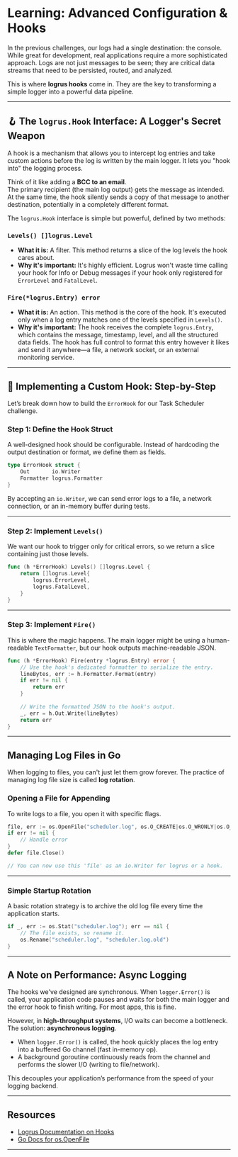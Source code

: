 # Learning: Advanced Configuration & Hooks

In the previous challenges, our logs had a single destination: the console. While great for development, real applications require a more sophisticated approach. Logs are not just messages to be seen; they are critical data streams that need to be persisted, routed, and analyzed.

This is where **logrus hooks** come in. They are the key to transforming a simple logger into a powerful data pipeline.

---

## 🪝 The `logrus.Hook` Interface: A Logger's Secret Weapon

A hook is a mechanism that allows you to intercept log entries and take custom actions before the log is written by the main logger. It lets you "hook into" the logging process.

Think of it like adding a **BCC to an email**.  
The primary recipient (the main log output) gets the message as intended. At the same time, the hook silently sends a copy of that message to another destination, potentially in a completely different format.

The `logrus.Hook` interface is simple but powerful, defined by two methods:

### `Levels() []logrus.Level`
- **What it is:** A filter. This method returns a slice of the log levels the hook cares about.  
- **Why it's important:** It's highly efficient. Logrus won't waste time calling your hook for Info or Debug messages if your hook only registered for `ErrorLevel` and `FatalLevel`.

### `Fire(*logrus.Entry) error`
- **What it is:** An action. This method is the core of the hook. It's executed only when a log entry matches one of the levels specified in `Levels()`.  
- **Why it's important:** The hook receives the complete `logrus.Entry`, which contains the message, timestamp, level, and all the structured data fields. The hook has full control to format this entry however it likes and send it anywhere—a file, a network socket, or an external monitoring service.

---

## 🔧 Implementing a Custom Hook: Step-by-Step

Let’s break down how to build the `ErrorHook` for our Task Scheduler challenge.

### Step 1: Define the Hook Struct
A well-designed hook should be configurable. Instead of hardcoding the output destination or format, we define them as fields.

```go
type ErrorHook struct {
    Out       io.Writer
    Formatter logrus.Formatter
}
````

By accepting an `io.Writer`, we can send error logs to a file, a network connection, or an in-memory buffer during tests.

---

### Step 2: Implement `Levels()`

We want our hook to trigger only for critical errors, so we return a slice containing just those levels.

```go
func (h *ErrorHook) Levels() []logrus.Level {
    return []logrus.Level{
        logrus.ErrorLevel,
        logrus.FatalLevel,
    }
}
```

---

### Step 3: Implement `Fire()`

This is where the magic happens. The main logger might be using a human-readable `TextFormatter`, but our hook outputs machine-readable JSON.

```go
func (h *ErrorHook) Fire(entry *logrus.Entry) error {
    // Use the hook's dedicated formatter to serialize the entry.
    lineBytes, err := h.Formatter.Format(entry)
    if err != nil {
        return err
    }
    
    // Write the formatted JSON to the hook's output.
    _, err = h.Out.Write(lineBytes)
    return err
}
```

---

## Managing Log Files in Go

When logging to files, you can't just let them grow forever. The practice of managing log file size is called **log rotation**.

### Opening a File for Appending

To write logs to a file, you open it with specific flags.

```go
file, err := os.OpenFile("scheduler.log", os.O_CREATE|os.O_WRONLY|os.O_APPEND, 0666)
if err != nil {
    // Handle error
}
defer file.Close()

// You can now use this 'file' as an io.Writer for logrus or a hook.
```

---

### Simple Startup Rotation

A basic rotation strategy is to archive the old log file every time the application starts.

```go
if _, err := os.Stat("scheduler.log"); err == nil {
    // The file exists, so rename it.
    os.Rename("scheduler.log", "scheduler.log.old")
}
```

---

## A Note on Performance: Async Logging

The hooks we've designed are synchronous. When `logger.Error()` is called, your application code pauses and waits for both the main logger and the error hook to finish writing. For most apps, this is fine.

However, in **high-throughput systems**, I/O waits can become a bottleneck. The solution: **asynchronous logging**.

* When `logger.Error()` is called, the hook quickly places the log entry into a buffered Go channel (fast in-memory op).
* A background goroutine continuously reads from the channel and performs the slower I/O (writing to file/network).

This decouples your application’s performance from the speed of your logging backend.

---

## Resources

* [Logrus Documentation on Hooks](https://github.com/sirupsen/logrus#hooks)
* [Go Docs for os.OpenFile](https://pkg.go.dev/os#OpenFile)

---